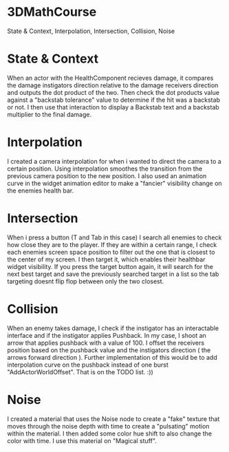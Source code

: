 # 3DMathCourse
State &amp; Context, Interpolation, Intersection, Collision, Noise

#
# State &amp; Context
When an actor with the HealthComponent recieves damage, it compares the damage instigators direction relative to the damage receivers direction and outputs the dot product of the two. Then check the dot products value against a "backstab tolerance" value to determine if the hit was a backstab or not. I then use that interaction to display a Backstab text and a backstab multiplier to the final damage.

#
# Interpolation
I created a camera interpolation for when i wanted to direct the camera to a certain position. Using interpolation smoothes the transition from the previous camera position to the new position. I also used an animation curve in the widget animation editor to make a "fancier" visibility change on the enemies health bar.

#
# Intersection
When i press a button (T and Tab in this case) I search all enemies to check how close they are to the player. If they are within a certain range, I check each enemies screen space position to filter out the one that is closest to the center of my screen. I then target it, which enables their healthbar widget visibility. If you press the target button again, it will search for the next best target and save the previously searched target in a list so the tab targeting doesnt flip flop between only the two closest.

#
# Collision
When an enemy takes damage, I check if the instigator has an interactable interface and if the instigator applies Pushback. In my case, I shoot an arrow that applies pushback with a value of 100. I offset the receivers position based on the pushback value and the instigators direction ( the arrows forward direction ). Further implementation of this would be to add interpolation curve on the pushback instead of one burst "AddActorWorldOffset". That is on the TODO list. :))

#
# Noise
I created a material that uses the Noise node to create a "fake" texture that moves through the noise depth with time to create a "pulsating" motion within the material. I then added some color hue shift to also change the color with time. I use this material on "Magical stuff".